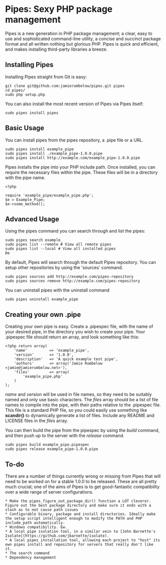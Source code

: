 Pipes: Sexy PHP package management
==================================

Pipes is a new generation in PHP package management; a clear, easy to use and sophisticated command-line utility, a concise and succinct package format and all written nothing but glorious PHP. Pipes is quick and efficient, and makes installing third-party libraries a breeze.

Installing Pipes
----------------

Installing Pipes straight from Git is easy:

	git clone git@github.com:jamierumbelow/pipes.git pipes
	cd pipes/
	sudo php setup.php
	
You can also install the most recent version of Pipes via Pipes itself:

	sudo pipes install pipes
	
Basic Usage
-----------

You can install pipes from the pipes repository, a .pipe file or a URL.

	sudo pipes install example_pipe
	sudo pipes install ./example_pipe-1.0.0.pipe
	sudo pipes install http://example.com/example_pipe-1.0.0.pipe
	
Pipes installs the pipe into your PHP include path. Once installed, you can require the necessary files within the pipe. These files will be in a directory with the pipe name.

	<?php
	
	require 'example_pipe/example_pipe.php';
	$e = Example_Pipe;
	$e->some_method();

Advanced Usage
--------------
	
Using the pipes command you can search through and list the pipes:

	sudo pipes search example_
	sudo pipes list --remote # View all remote pipes 
	sudo pipes list --local # View all installed pipes
	De
By default, Pipes will search through the default Pipes repository. You can setup other repositories by using the 'sources' command.

	sudo pipes sources add http://example.com/pipes-repository
	sudo pipes sources remove http://example.com/pipes-repository
	
You can uninstall pipes with the uninstall command

	sudo pipes uninstall example_pipe
	
Creating your own .pipe
-----------------------

Creating your own pipe is easy. Create a .pipespec file, with the name of your desired pipe, in the directory you wish to create your pipe. Your .pipespec file should return an array, and look something like this:

	<?php return array(
		'name'			=> 'example_pipe',
		'version'		=> '1.0.0',
		'description'	=> 'A quick example test pipe',
		'authors'		=> array('Jamie Rumbelow <jamie@jamierumbelow.net>'),
		'files'			=> array(
			'example_pipe.php'
		)
	);
	
*name* and *version* will be used in file names, so they need to be suitably named and only use basic characters. The *files* array should be a list of file names to compile into the pipe, with their paths relative to the .pipespec file. This file is a standard PHP file, so you could easily use something like **scandir()** to dynamically generate a list of files. Include any README and LICENSE files in the *files* array.

You can then build the pipe from the pipespec by using the *build* command, and then push up to the server with the *release* command.

	sudo pipes build example_pipe.pipespec
	sudo pipes release example_pipe-1.0.0.pipe
	
To-do
-----

There are a number of things currently wrong or missing from Pipes that will need to be worked on for a stable 1.0.0 to be released. These are all pretty much crucial; one of the aims of Pipes is to get good-fantastic compatibility over a wide range of server configurations.

	* Make the pipes_figure_out_package_dir() function a LOT cleverer. Figure out the best package directory and make sure it ends with a slash as to not cause path issues
	* Configurable binary, package and install directories. Ideally make the setup script intelligent enough to modify the PATH and PHP include_path automatically.
	* Windows compatibility. Ew.
	* A local pipe isolation tool, in a similar vein to [John Barnette's Isolate](https://github.com/jbarnette/isolate).
	* A local pipes installation tool, allowing each project to "host" its own pipes install and repository for servers that really don't like it.
	* The search command
	* Dependency management
	